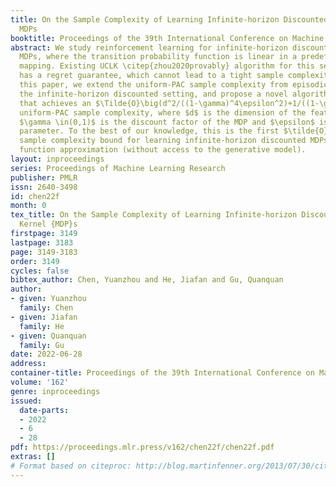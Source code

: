 ```yaml
---
title: On the Sample Complexity of Learning Infinite-horizon Discounted Linear Kernel
  MDPs
booktitle: Proceedings of the 39th International Conference on Machine Learning
abstract: We study reinforcement learning for infinite-horizon discounted linear kernel
  MDPs, where the transition probability function is linear in a predefined feature
  mapping. Existing UCLK \citep{zhou2020provably} algorithm for this setting only
  has a regret guarantee, which cannot lead to a tight sample complexity bound. In
  this paper, we extend the uniform-PAC sample complexity from episodic setting to
  the infinite-horizon discounted setting, and propose a novel algorithm dubbed UPAC-UCLK
  that achieves an $\Tilde{O}\big(d^2/((1-\gamma)^4\epsilon^2)+1/((1-\gamma)^6\epsilon^2)\big)$
  uniform-PAC sample complexity, where $d$ is the dimension of the feature mapping,
  $\gamma \in(0,1)$ is the discount factor of the MDP and $\epsilon$ is the accuracy
  parameter. To the best of our knowledge, this is the first $\tilde{O}(1/\epsilon^2)$
  sample complexity bound for learning infinite-horizon discounted MDPs with linear
  function approximation (without access to the generative model).
layout: inproceedings
series: Proceedings of Machine Learning Research
publisher: PMLR
issn: 2640-3498
id: chen22f
month: 0
tex_title: On the Sample Complexity of Learning Infinite-horizon Discounted Linear
  Kernel {MDP}s
firstpage: 3149
lastpage: 3183
page: 3149-3183
order: 3149
cycles: false
bibtex_author: Chen, Yuanzhou and He, Jiafan and Gu, Quanquan
author:
- given: Yuanzhou
  family: Chen
- given: Jiafan
  family: He
- given: Quanquan
  family: Gu
date: 2022-06-28
address:
container-title: Proceedings of the 39th International Conference on Machine Learning
volume: '162'
genre: inproceedings
issued:
  date-parts:
  - 2022
  - 6
  - 28
pdf: https://proceedings.mlr.press/v162/chen22f/chen22f.pdf
extras: []
# Format based on citeproc: http://blog.martinfenner.org/2013/07/30/citeproc-yaml-for-bibliographies/
---
```

